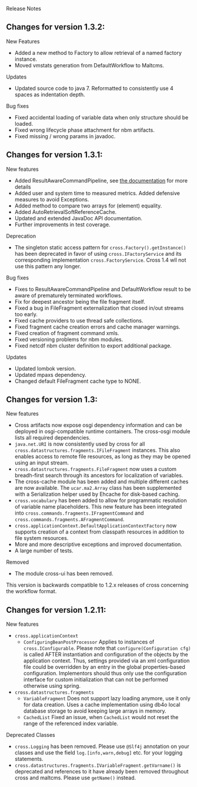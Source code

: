 Release Notes

Changes for version 1.3.2:
---------------------------

New Features

* Added a new method to Factory to allow retrieval of a named factory instance.
* Moved vmstats generation from DefaultWorkflow to Maltcms.

Updates

* Updated source code to java 7. Reformatted to consistently use 4 spaces as indentation depth. 

Bug fixes

* Fixed accidental loading of variable data when only structure should be loaded.
* Fixed wrong lifecycle phase attachment for nbm artifacts.
* Fixed missing / wrong params in javadoc.

Changes for version 1.3.1:
---------------------------

New features

* Added ResultAwareCommandPipeline, see [the documentation](./doc/concepts.html) for more details
* Added user and system time to measured metrics. Added defensive measures to avoid Exceptions.
* Added method to compare two arrays for (element) equality.
* Added AutoRetrievalSoftReferenceCache.
* Updated and extended JavaDoc API documentation.
* Further improvements in test coverage.

Deprecation

* The singleton static access pattern for `cross.Factory().getInstance()` has been deprecated in favor of using 
`cross.IFactoryService` and its corresponding implementation `cross.FactoryService`. Cross 1.4 wll not use this pattern 
any longer.

Bug fixes

* Fixes to ResultAwareCommandPipeline and DefaultWorkflow result to be aware of prematurely terminated workflows.
* Fix for deepest ancestor being the file fragment itself.
* Fixed a bug in FileFragment externalization that closed in/out streams too early.
* Fixed cache providers to use thread safe collections.
* Fixed fragment cache creation errors and cache manager warnings.
* Fixed creation of fragment command xmls.
* Fixed versioning problems for nbm modules.
* Fixed netcdf nbm cluster definition to export additional package.

Updates

* Updated lombok version.
* Updated mpaxs dependency.
* Changed default FileFragment cache type to NONE.

Changes for version 1.3:
---------------------------

New features

* Cross artifacts now expose osgi dependency information and can be deployed 
in osgi-compatible runtime containers. The cross-osgi module lists all required 
dependencies.
* `java.net.URI` is now consistently used by cross
for all `cross.datastructures.fragments.IFileFragment` instances.
This also enables access to remote file resources, as long as they may
be opened using an input stream.
* `cross.datastructures.fragments.FileFragment` now uses a custom breadh-first
search through its ancestors for localization of variables.
* The cross-cache module has been added and multiple
different caches are now available. The `ucar.ma2.Array` class has been
supplemented with a Serialization helper used by Ehcache for disk-based caching.
* `cross.vocabulary` has been added to allow for programmatic resolution of
variable name placeholders. This new feature has been integrated into `cross.commands.fragments.IFragmentCommand`
and `cross.commands.fragments.AFragmentCommand`.
* `cross.applicationContext.DefaultApplicationContextFactory` now supports creation of a context from classpath resources
in addition to file system resources.
* More and more descriptive exceptions and improved documentation.
* A large number of tests.

Removed

* The module cross-ui has been removed.

This version is backwards compatible to 1.2.x releases of cross concerning the workflow format.

Changes for version 1.2.11:
---------------------------
New features

* `cross.applicationContext`
    * `ConfiguringBeanPostProcessor`
      Applies to instances of `cross.IConfigurable`. Please note that
      `configure(Configuration cfg)` is called AFTER instantiation and
      configuration of the objects by the application context. Thus,
      settings provided via an xml configuration file could be overridden by
      an entry in the global properties-based configuration. Implementors
      should thus only use the configuration interface for custom
      initialization that can not be performed otherwise using spring.
* `cross.datastructures.fragments`
    * `VariableFragment`
      Does not support lazy loading anymore, use it only for data creation.
      Uses a cache implementation using db4o local database storage to avoid
      keeping large arrays in memory.
    * `CachedList`
      Fixed an issue, when `CachedList` would not reset the range of the
      referenced index variable.

Deprecated Classes

* `cross.Logging` has been removed. Please use `@Slf4j` annotation on your
  classes and use the field `log.[info,warn,debug]` etc. for your logging
  statements.
* `cross.datastructures.fragments.IVariableFragment.getVarname()` is
  deprecated and references to it have already been removed throughout cross
  and maltcms. Please use `getName()` instead.
